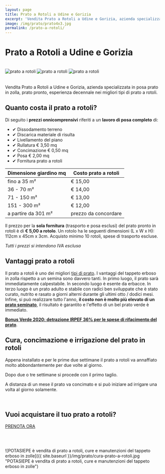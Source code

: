 ```yaml
---
layout: page
title: Prato a Rotoli a Udine e Gorizia
excerpt: 'Vendita Prato a Rotoli a Udine e Gorizia, azienda specializzata in posa prato in zolla, prato pronto, esperienza decennale nei migliori tipi di prato a rotoli.'
image: /img/prato/prato4x3.jpg
permalink: /prato-a-rotoli/
---
```

# Prato a Rotoli a Udine e Gorizia

<br/>
<div class="carousel">
  <img class="mySlides" src="{{ site.baseurl }}/img/prato/prato1.jpg" alt="prato a rotoli" title="prato a rotoli, in Udine e Gorizia">
  <img class="mySlides" src="{{ site.baseurl }}/img/prato/prato2.jpg" alt="prato a rotoli" title="posa di tappeto erbosa in zolla a rotoli">
  <img class="mySlides" src="{{ site.baseurl }}/img/prato/prato3.jpg" alt="prato a rotoli" title="pallet di prato in zolla pronto per la vendita e la consegna in Udine e Gorizia">
</div>
<br/><br/>
Vendita Prato a Rotoli a Udine e Gorizia, azienda specializzata in posa prato in zolla, prato pronto, esperienza decennale nei migliori tipi di prato a rotoli.

## Quanto costa il prato a rotoli?

Di seguito i **prezzi onnicomprensivi** riferiti a un **lavoro di posa completo** di:

- &#10004; Dissodamento terreno
- &#10004; Discarica materiale di risulta
- &#10004; Livellamento del piano
- &#10004; Rullatura € 3,50 mq
- &#10004; Concimazione € 0,50 mq
- &#10004; Posa € 2,00 mq
- &#10004; Fornitura prato a rotoli

| Dimensione giardino mq   | Costo prato a rotoli |
| -----------------------  | -------------------- |
| fino a 35 m²             | € 15,00              |
| 36 - 70 m²               | € 14,00              |
| 71 - 150 m²              | € 13,00              |
| 151 - 300 m²             | € 12,00              |
| a partire da 301 m²      | prezzo da concordare |

Il prezzo per la **sola fornitura** (trasporto e posa esclusi) del prato pronto in rotoli è di **€ 5,00 a rotolo**.
Un rotolo ha le seguenti dimensioni (L x W x H): 112cm x 45cm x 3cm. Acquisto minimo 10 rotoli, spese di trasporto escluse.

*Tutti i prezzi si intendono IVA esclusa*

<script type="application/ld+json">
    {
      "@context": "https://schema.org/",
      "@type": "Product",
      "name": "Prato a rotoli",
      "image": [
        "https://www.giardiniere-potasiepe.fvg.it/img/prato/prato1x1.jpg",
        "https://www.giardiniere-potasiepe.fvg.it/img/prato/prato4x3.jpg",
        "https://www.giardiniere-potasiepe.fvg.it/img/prato/prato16x9.jpg"
       ],
      "description": "Prato a rotoli, vendita di vero tappeto erboso in zolla, prato pronto effetto, esperienza decennale nei migliori tipi di prato in rotolo.",
      "sku": "prato_mix_festuche",
      "mpn": "prato_1",
      "brand": {
        "@type": "Brand",
        "name": "POTASIEPE"
      },
      "review": {
        "@type": "Review",
        "reviewRating": {
          "@type": "Rating",
          "ratingValue": "5",
          "bestRating": "5"
        },
        "author": {
          "@type": "Person",
          "name": "Alfredo Pappacena"
        },
        "description": "Enrico ha posato il mio nuovo prato a rotoli in tempi record, sono molto soddisfatto.",
        "name": "Il prato che sognavo!"
      },
      "aggregateRating": {
        "@type": "AggregateRating",
        "ratingValue": "5",
        "reviewCount": "16"
      },
      "offers": {
        "@type": "Offer",
        "url": "https://www.giardiniere-potasiepe.fvg.it/prato-a-rotoli/",
        "priceCurrency": "EUR",
        "price": "5",
        "priceValidUntil": "2021-12-31",
        "itemCondition": "https://schema.org/NewCondition",
        "availability": "https://schema.org/InStock",
        "seller": {
          "@type": "Organization",
          "name": "POTASIEPE"
        }
      }
    }
    </script>

## Vantaggi prato a rotoli

Il prato a rotoli è uno dei migliori [tipi di prato](/consigli-di-giardinaggio/i-migliori-semi-per-il-prato/ "tipi di prato"). I vantaggi del tappeto erboso in zolla rispetto a un semina sono davvero tanti. In primo luogo, il prato sarà immediatamente calpestabile. In secondo luogo è esente da erbacce. In terzo luogo è un prato adulto e stabile con radici ben sviluppate che è stato curato, nutrito e rasato a giorni alterni durante gli ultimi otto / dodici mesi. Infine, si può realizzare tutto l'anno, **il costo non è molto più elevato di un** [**prato seminato**](/consigli-di-giardinaggio/i-migliori-semi-per-il-prato "i migliori semi per il prato"), il risultato è garantito e l'effetto di un bel prato verde è immediato.

[**Bonus Verde 2020: detrazione IRPEF 36% per le spese di rifacimento del prato**](/consigli-di-giardinaggio/bonus-verde "Bonus Verde 2020").

## Cura, concimazione e irrigazione del prato in rotoli

Appena installato e per le prime due settimane il prato a rotoli va annaffiato molto abbondantemente per due volte al giorno.

Dopo due o tre settimane si procede con il primo taglio.

A distanza di un mese il prato va concimato e si può iniziare ad irrigare una volta al giorno solamente.

<br/>

<div class="text-center">
  <h2>Vuoi acquistare il tuo prato a rotoli?</h2>
  <a title="Prenota adesso il tuo prato a  rotoli" href="/contatti/" class="button">PRENOTA ORA</a>
</div>

<br/><br/>

![POTASIEPE è vendita di prato a rotoli, cure e manutenzioni del tappeto erboso in zolle]({{ site.baseurl }}/img/prato/cura-prato-a-rotoli.jpg "POTASIEPE è vendita di prato a rotoli, cure e manutenzioni del tappeto erboso in zolle")

<script>var myIndex=0;function carousel(){var e,l=document.getElementsByClassName("mySlides");for(e=0;e<l.length;e++)l[e].style.display="none";++myIndex>l.length&&(myIndex=1),l[myIndex-1].style.display="block",setTimeout(carousel,2e3)}carousel();</script>
